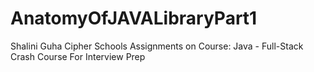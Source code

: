 # AnatomyOfJAVALibraryPart1
Shalini Guha Cipher Schools Assignments on Course: Java - Full-Stack Crash Course For Interview Prep
